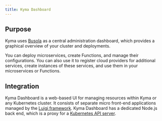 ```yaml
---
title: Kyma Dashboard
---
```


## Purpose

Kyma uses [Busola](https://github.com/kyma-project/busola) as a central administration dashboard, which provides a graphical overview of your cluster and deployments.

You can deploy microservices, create Functions, and manage their configurations. You can also use it to register cloud providers for additional services, create instances of these services, and use them in your microservices or Functions.

## Integration

Kyma Dashboard is a web-based UI for managing resources within Kyma or any Kubernetes cluster. It consists of separate micro front-end applications managed by the [Luigi framework](https://luigi-project.io/). Kyma Dashboard has a dedicated Node.js back end, which is a proxy for a [Kubernetes API server](https://kubernetes.io/docs/concepts/overview/components/#kube-apiserver).
